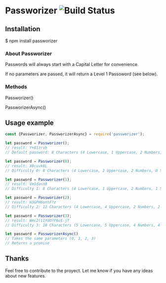 # Passworizer ![Build Status](https://travis-ci.org/mrhooray/rpg.png?branch=master)


## Installation
$ npm install passworizer


### About Passworizer
Passwords will always start with a Capital Letter for convenience.

If no parameters are passed, it will return a Level 1 Passoword (see below).


### Methods
Passworizer()

PassworizerAsync()


## Usage example

```js
const {Passworizer, PassworizerAsync} = require('passworizer');

let password = Passworizer();
// result: Y+81zrvh 
// Default password: 8 Characters (4 Lowercase, 1 Uppercase, 2 Numbers, 1 Symbol)

let password = Passworizer(0);
// result: X0cuvk8L
// Difficulty 0: 8 Characters (4 Lowercase, 2 Uppercase, 2 Numbers, 0 Symbol)  // No symbols

let password = Passworizer(1);
// result: Vm1da<n8 
// Difficulty 1: 8 Characters (4 Lowercase, 1 Uppercase, 2 Numbers, 1 Symbol)

let password = Passworizer(2);
// result: H3&PH6ontF?z
// Difficulty 2: 12 Characters (4 Lowercase, 4 Uppercase, 2 Numbers, 2 Symbol)

let password = Passworizer(3);
// result: Wmc2(11YdO?F6u$-jT
// Difficulty 3: 18 Characters (5 Lowercase, 5 Uppercase, 4 Numbers, 4 Symbol)

let password = PassworizerAsync() 
// Takes the same parameters (0, 1, 2, 3)
// Returns a promise

```


## Thanks
Feel free to contribute to the proyect.
Let me know if you have any ideas about new features.
